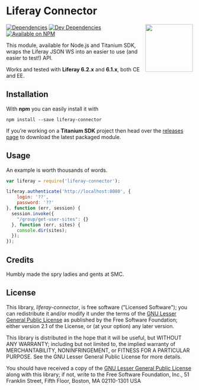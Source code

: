 Liferay Connector
=================

<img
    align="right" width="128" height="128"
    src="https://raw.githubusercontent.com/smclab/liferay-connector/master/logo.png">

[![Dependencies](https://david-dm.org/smclab/liferay-connector/status.svg?style=flat-square)](https://david-dm.org/smclab/liferay-connector#info=dependencies)
[![Dev Dependencies](https://david-dm.org/smclab/liferay-connector/dev-status.svg?style=flat-square)](https://david-dm.org/smclab/liferay-connector#info=devDependencies)
[![Available on NPM](https://img.shields.io/npm/v/liferay-connector.svg?style=flat-square)](https://www.npmjs.org/package/liferay-connector)

This module, available for Node.js and Titanium SDK, wraps the Liferay JSON WS into an easier to use (and easier to test!) API.

Works and tested with **Liferay 6.2.x** and **6.1.x**, both CE and EE.


Installation
------------

With **npm** you can easily install it with

    npm install --save liferay-connector

If you’re working on a **Titanium SDK** project then head over the [releases page][rp] to download the latest packaged module.

[rp]: https://github.com/smclab/liferay-connector/releases


Usage
-----

An example is worth thousands of words.

```js
var liferay = require('liferay-connector');

liferay.authenticate('http://localhost:8080', {
    login: '??',
    password: '??'
}, function (err, session) {
  session.invoke({
  	"/group/get-user-sites": {}
  }, function (err, sites) {
  	console.dir(sites);
  });
});
```


Credits
-------

Humbly made the spry ladies and gents at SMC.


License
-------

This library, *liferay-connector*, is free software ("Licensed Software"); you can
redistribute it and/or modify it under the terms of the [GNU Lesser General
Public License](http://www.gnu.org/licenses/lgpl-2.1.html) as published by the
Free Software Foundation; either version 2.1 of the License, or (at your
option) any later version.

This library is distributed in the hope that it will be useful, but WITHOUT ANY
WARRANTY; including but not limited to, the implied warranty of MERCHANTABILITY,
NONINFRINGEMENT, or FITNESS FOR A PARTICULAR PURPOSE. See the GNU Lesser General
Public License for more details.

You should have received a copy of the [GNU Lesser General Public
License](http://www.gnu.org/licenses/lgpl-2.1.html) along with this library; if
not, write to the Free Software Foundation, Inc., 51 Franklin Street, Fifth
Floor, Boston, MA 02110-1301 USA
